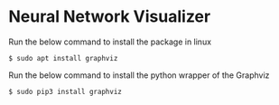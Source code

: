 # Neural Network Visualizer

Run the below command to install the package in linux
```shell
$ sudo apt install graphviz
```

Run the below command to install the python wrapper of the Graphviz
```shell
$ sudo pip3 install graphviz
```
